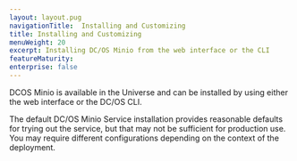 ```yaml
---
layout: layout.pug
navigationTitle:  Installing and Customizing
title: Installing and Customizing
menuWeight: 20
excerpt: Installing DC/OS Minio from the web interface or the CLI
featureMaturity:
enterprise: false
---
```


 DCOS Minio is available in the Universe and can be installed by using either the web interface or the DC/OS CLI.

The default DC/OS Minio Service installation provides reasonable defaults for trying out the service, but that may not be sufficient for production use. You may require different configurations depending on the context of the deployment.
